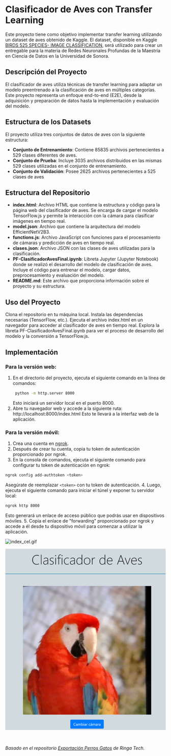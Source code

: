 # Clasificador de Aves con Transfer Learning

Este proyecto tiene como objetivo implementar transfer learning utilizando un dataset de aves obtenido de Kaggle. El dataset, disponible en Kaggle [BIRDS 525 SPECIES- IMAGE CLASSIFICATION](https://www.kaggle.com/datasets/gpiosenka/100-bird-species?resource=download&select=birds.csv), será utilizado para crear un entregable para la materia de Redes Neuronales Profundas de la Maestría en Ciencia de Datos en la Universidad de Sonora.

## Descripción del Proyecto
El clasificador de aves utiliza técnicas de transfer learning para adaptar un modelo preentrenado a la clasificación de aves en múltiples categorías. Este proyecto representa un enfoque end-to-end (E2E), desde la adquisición y preparación de datos hasta la implementación y evaluación del modelo.

## Estructura de los Datasets
El proyecto utiliza tres conjuntos de datos de aves con la siguiente estructura:
- **Conjunto de Entrenamiento**: Contiene 85835 archivos pertenecientes a 529 clases diferentes de aves.
- **Conjunto de Prueba**: Incluye 3035 archivos distribuidos en las mismas 529 clases utilizadas en el conjunto de entrenamiento.
- **Conjunto de Validación**: Posee 2625 archivos pertenecientes a 525 clases de aves

## Estructura del Repositorio
- **index.html**: Archivo HTML que contiene la estructura y código para la página web del clasificador de aves. Se encarga de cargar el modelo TensorFlow.js y permite la interacción con la cámara para clasificar imágenes en tiempo real.
- **model.json**: Archivo que contiene la arquitectura del modelo EfficientNetV2B3.
- **functions.js**: Archivo JavaScript con funciones para el procesamiento de cámaras y predicción de aves en tiempo real.
- **clases.json**: Archivo JSON con las clases de aves utilizadas para la clasificación.
- **PF-ClasificadorAvesFinal.ipynb**: Libreta Jupyter (Jupyter Notebook) donde se realizó el desarrollo del modelo de clasificación de aves. Incluye el código para entrenar el modelo, cargar datos, preprocesamiento y evaluación del modelo.
- **README.md**: Este archivo que proporciona información sobre el proyecto y su estructura.

## Uso del Proyecto
Clona el repositorio en tu máquina local.
Instala las dependencias necesarias (TensorFlow, etc.).
Ejecuta el archivo index.html en un navegador para acceder al clasificador de aves en tiempo real.
Explora la libreta PF-ClasificadorAvesFinal.ipynb para ver el proceso de desarrollo del modelo y la conversión a TensorFlow.js.

## Implementación
### Para la versión web:
1. En el directorio del proyecto, ejecuta el siguiente comando en la línea de comandos:
   ```bash
    python -m http.server 8000
   ```
   Esto iniciará un servidor local en el puerto 8000.
2. Abre tu navegador web y accede a la siguiente ruta: http://localhost:8000/index.html
    Esto te llevará a la interfaz web de la aplicación.

### Para la versión móvil:
1. Crea una cuenta en [ngrok](https://ngrok.com/).
2. Después de crear tu cuenta, copia tu token de autenticación proporcionado por ngrok.
3. En la consola de comandos, ejecuta el siguiente comando para configurar tu token de autenticación en ngrok:
  ```bash
  ngrok config add-authtoken <token>
  ```
  Asegúrate de reemplazar `<token>` con tu token de autenticación.
4. Luego, ejecuta el siguiente comando para iniciar el túnel y exponer tu servidor local:
  ```bash
  ngrok http 8000
  ```
  Esto generará un enlace de acceso público que podrás usar en dispositivos móviles.
5. Copia el enlace de "forwarding" proporcionado por ngrok y accede a él desde tu dispositivo móvil para comenzar a utilizar la aplicación.

![index_cel.gif](https://github.com/VesnaPivac/Clasificador-de-Aves/blob/main/Video_Aves.gif)

![image_index.png](https://github.com/VesnaPivac/Clasificador-de-Aves/blob/main/image_index.png)





<br>

*Basado en el repositorio [Exportación Perros Gatos](https://github.com/ringa-tech/clasificador-perros-gatos/tree/main) de Ringa Tech.*
